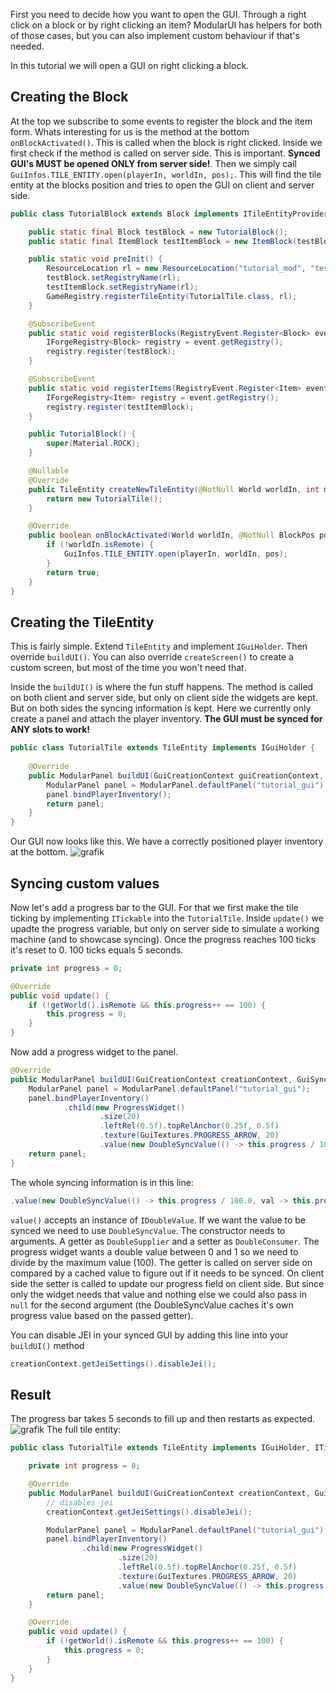 
First you need to decide how you want to open the GUI. Through a right click on a block or by right clicking an item?
ModularUI has helpers for both of those cases, but you can also implement custom behaviour if that's needed.

In this tutorial we will open a GUI on right clicking a block.
## Creating the Block
At the top we subscribe to some events to register the block and the item form.
Whats interesting for us is the method at the bottom `onBlockActivated()`. This is called when the block is right clicked.
Inside we first check if the method is called on server side. This is important. **Synced GUI's MUST be opened ONLY from 
server side!**. Then we simply call `GuiInfos.TILE_ENTITY.open(playerIn, worldIn, pos);`. This will find the tile entity 
at the blocks position and tries to open the GUI on client and server side.
```java
public class TutorialBlock extends Block implements ITileEntityProvider {

    public static final Block testBlock = new TutorialBlock();
    public static final ItemBlock testItemBlock = new ItemBlock(testBlock);

    public static void preInit() {
        ResourceLocation rl = new ResourceLocation("tutorial_mod", "test_block");
        testBlock.setRegistryName(rl);
        testItemBlock.setRegistryName(rl);
        GameRegistry.registerTileEntity(TutorialTile.class, rl);
    }

    @SubscribeEvent
    public static void registerBlocks(RegistryEvent.Register<Block> event) {
        IForgeRegistry<Block> registry = event.getRegistry();
        registry.register(testBlock);
    }

    @SubscribeEvent
    public static void registerItems(RegistryEvent.Register<Item> event) {
        IForgeRegistry<Item> registry = event.getRegistry();
        registry.register(testItemBlock);
    }

    public TutorialBlock() {
        super(Material.ROCK);
    }

    @Nullable
    @Override
    public TileEntity createNewTileEntity(@NotNull World worldIn, int meta) {
        return new TutorialTile();
    }

    @Override
    public boolean onBlockActivated(World worldIn, @NotNull BlockPos pos, @NotNull IBlockState state, @NotNull EntityPlayer playerIn, @NotNull EnumHand hand, @NotNull EnumFacing facing, float hitX, float hitY, float hitZ) {
        if (!worldIn.isRemote) {
            GuiInfos.TILE_ENTITY.open(playerIn, worldIn, pos);
        }
        return true;
    }
}
```

## Creating the TileEntity
This is fairly simple. Extend `TileEntity` and implement `IGuiHolder`. Then override `buildUI()`. You can also override 
`createScreen()` to create a custom screen, but most of the time you won't need that.

Inside the `buildUI()` is where the fun stuff happens. The method is called on both client and server side, but only on 
client side the widgets are kept. But on both sides the syncing information is kept.
Here we currently only create a panel and attach the player inventory. **The GUI must be synced for ANY slots to work!**
```java
public class TutorialTile extends TileEntity implements IGuiHolder {
    
    @Override
    public ModularPanel buildUI(GuiCreationContext guiCreationContext, GuiSyncManager guiSyncManager, boolean isClient) {
        ModularPanel panel = ModularPanel.defaultPanel("tutorial_gui");
        panel.bindPlayerInventory();
        return panel;
    }
}
```
Our GUI now looks like this. We have a correctly positioned player inventory at the bottom.
![grafik](https://github.com/CleanroomMC/ModularUI/assets/45517902/affc34c2-e89a-4f5a-9010-8ac352145cc9)

## Syncing custom values
Now let's add a progress bar to the GUI. For that we first make the tile ticking by implementing `ITickable` into the 
`TutorialTile`. Inside `update()` we upadte the progress variable, but only on server side to simulate a working machine
(and to showcase syncing). Once the progress reaches 100 ticks it's reset to 0. 100 ticks equals 5 seconds.
```java
private int progress = 0;

@Override
public void update() {
    if (!getWorld().isRemote && this.progress++ == 100) {
        this.progress = 0;
    }
}
```
Now add a progress widget to the panel.
```java
@Override
public ModularPanel buildUI(GuiCreationContext creationContext, GuiSyncManager syncManager, boolean isClient) {
    ModularPanel panel = ModularPanel.defaultPanel("tutorial_gui");
    panel.bindPlayerInventory()
            .child(new ProgressWidget()
                    .size(20)
                    .leftRel(0.5f).topRelAnchor(0.25f, 0.5f)
                    .texture(GuiTextures.PROGRESS_ARROW, 20)
                    .value(new DoubleSyncValue(() -> this.progress / 100.0, val -> this.progress = (int) (val * 100))));
    return panel;
}
```
The whole syncing information is in this line:
```java
.value(new DoubleSyncValue(() -> this.progress / 100.0, val -> this.progress = (int) (val * 100))));
```
`value()` accepts an instance of `IDoubleValue`. If we want the value to be synced we need to use `DoubleSyncValue`. The
constructor needs to arguments. A getter as `DoubleSupplier` and a setter as `DoubleConsumer`. The progress widget wants
a double value between 0 and 1 so we need to divide by the maximum value (100). The getter is called on server side on 
compared by a cached value to figure out if it needs to be synced. On client side the setter is called to update our 
progress field on client side. But since only the widget needs that value and nothing else we could also pass in `null` 
for the second argument (the DoubleSyncValue caches it's own progress value based on the passed getter).

You can disable JEI in your synced GUI by adding this line into your `buildUI()` method
```java
creationContext.getJeiSettings().disableJei();
```

## Result
The progress bar takes 5 seconds to fill up and then restarts as expected.
![grafik](https://github.com/CleanroomMC/ModularUI/assets/45517902/62dfbe81-0093-471a-a7f2-36c7d1808a4e)
The full tile entity:
```java
public class TutorialTile extends TileEntity implements IGuiHolder, ITickable {

    private int progress = 0;

    @Override
    public ModularPanel buildUI(GuiCreationContext creationContext, GuiSyncManager syncManager, boolean isClient) {
        // disables jei
        creationContext.getJeiSettings().disableJei();

        ModularPanel panel = ModularPanel.defaultPanel("tutorial_gui");
        panel.bindPlayerInventory()
                .child(new ProgressWidget()
                        .size(20)
                        .leftRel(0.5f).topRelAnchor(0.25f, 0.5f)
                        .texture(GuiTextures.PROGRESS_ARROW, 20)
                        .value(new DoubleSyncValue(() -> this.progress / 100.0, val -> this.progress = (int) (val * 100))));
        return panel;
    }

    @Override
    public void update() {
        if (!getWorld().isRemote && this.progress++ == 100) {
            this.progress = 0;
        }
    }
}
```